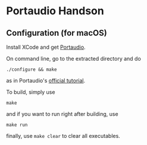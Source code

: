 # Portaudio Handson

## Configuration (for macOS)

Install XCode and get [Portaudio](http://www.portaudio.com/download.html). 

On command line, go to the extracted directory and do

```
./configure && make
```

as in Portaudio's [official tutorial](http://portaudio.com/docs/v19-doxydocs/compile_mac_coreaudio.html).

To build, simply use

```
make
```

and if you want to run right after building, use

```
make run
```

finally, use `make clear` to clear all executables.

